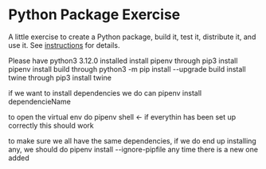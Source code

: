 # Python Package Exercise

A little exercise to create a Python package, build it, test it, distribute it, and use it. See [instructions](./instructions.md) for details.

Please have python3 3.12.0 installed
install pipenv through pip3 install pipenv
install build through python3 -m pip install --upgrade build
install twine through pip3 install twine

if we want to install dependencies we do can pipenv install dependencieName

to open the virtual env do pipenv shell <- if everythin has been set up correctly this should work

to make sure we all have the same dependencies, if we do end up installing any, we should do pipenv install --ignore-pipfile any time there is a new one added
